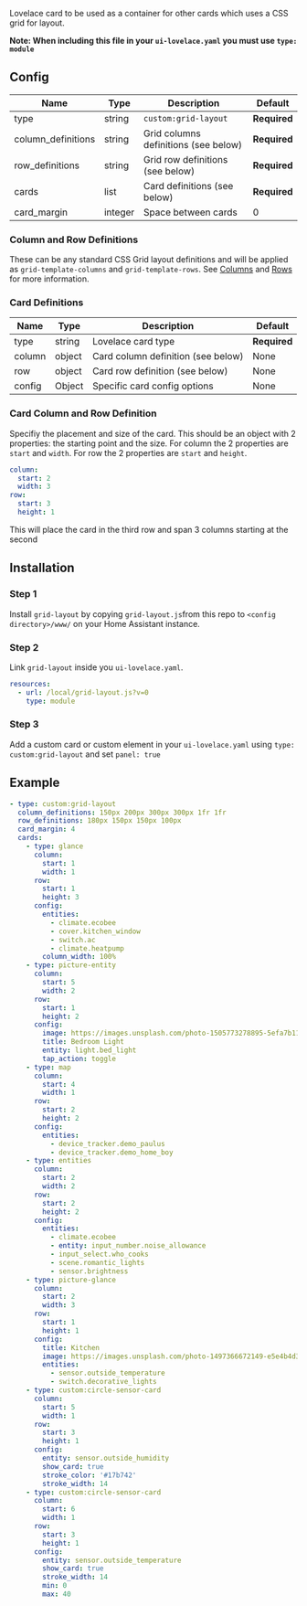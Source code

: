 Lovelace card to be used as a container for other cards which uses a CSS grid for layout.

**Note: When including this file in your `ui-lovelace.yaml` you must use `type: module`**

## Config

| Name | Type | Description | Default
| ---- | ---- | ----------- | -------
| type | string | `custom:grid-layout` | **Required**
| column_definitions | string | Grid columns definitions (see below) | **Required**
| row_definitions | string | Grid row definitions (see below) | **Required**
| cards | list | Card definitions (see below) | **Required**
| card_margin | integer | Space between cards | 0

### Column and Row Definitions
These can be any standard CSS Grid layout definitions and will be applied
as `grid-template-columns` and `grid-template-rows`. See [Columns](https://developer.mozilla.org/en-US/docs/Web/CSS/grid-template-columns)
and [Rows](https://developer.mozilla.org/en-US/docs/Web/CSS/grid-template-rows) for more information.

### Card Definitions
| Name | Type | Description | Default
| ---- | ---- | ----------- | -------
| type | string | Lovelace card type | **Required**
| column | object | Card column definition (see below) | None
| row | object | Card row definition (see below) | None
| config | Object | Specific card config options | None

### Card Column and Row Definition
Specifiy the placement and size of the card. This should be an object with
2 properties: the starting point and the size. For column the 2 properties are
`start` and `width`. For row the 2 properties are `start` and `height`.

```yaml
column:
  start: 2
  width: 3
row:
  start: 3
  height: 1
```

This will place the card in the third row and span 3 columns starting at the second

## Installation

### Step 1

Install `grid-layout` by copying `grid-layout.js`from this repo to `<config directory>/www/` on your Home Assistant instance.

### Step 2

Link `grid-layout` inside you `ui-lovelace.yaml`.

```yaml
resources:
  - url: /local/grid-layout.js?v=0
    type: module
```

### Step 3

Add a custom card or custom element in your `ui-lovelace.yaml` using `type: custom:grid-layout` and set `panel: true`

## Example
```yaml
- type: custom:grid-layout
  column_definitions: 150px 200px 300px 300px 1fr 1fr
  row_definitions: 180px 150px 150px 100px
  card_margin: 4
  cards:
    - type: glance
      column:
        start: 1
        width: 1
      row:
        start: 1
        height: 3
      config:
        entities:
          - climate.ecobee
          - cover.kitchen_window
          - switch.ac
          - climate.heatpump
        column_width: 100%
    - type: picture-entity
      column:
        start: 5
        width: 2
      row:
        start: 1
        height: 2
      config:
        image: https://images.unsplash.com/photo-1505773278895-5efa7b11679a?ixlib=rb-0.3.5&ixid=eyJhcHBfaWQiOjEyMDd9&s=0bcc9d09bd4d332b2f25603ee03fa60e&auto=format&fit=crop&w=1436&q=80
        title: Bedroom Light
        entity: light.bed_light
        tap_action: toggle
    - type: map
      column:
        start: 4
        width: 1
      row:
        start: 2
        height: 2
      config:
        entities:
          - device_tracker.demo_paulus
          - device_tracker.demo_home_boy
    - type: entities
      column:
        start: 2
        width: 2
      row:
        start: 2
        height: 2
      config:
        entities:
          - climate.ecobee
          - entity: input_number.noise_allowance
          - input_select.who_cooks
          - scene.romantic_lights
          - sensor.brightness
    - type: picture-glance
      column:
        start: 2
        width: 3
      row:
        start: 1
        height: 1
      config:
        title: Kitchen
        image: https://images.unsplash.com/photo-1497366672149-e5e4b4d34eb3?ixlib=rb-0.3.5&q=80&fm=jpg&crop=entropy&cs=tinysrgb&w=900&h=200&fit=crop&ixid=eyJhcHBfaWQiOjF9&s=5cc8b6574a7d9cf7235fd90b9ad21d12
        entities:
          - sensor.outside_temperature
          - switch.decorative_lights
    - type: custom:circle-sensor-card
      column:
        start: 5
        width: 1
      row:
        start: 3
        height: 1
      config:
        entity: sensor.outside_humidity
        show_card: true
        stroke_color: '#17b742'
        stroke_width: 14
    - type: custom:circle-sensor-card
      column:
        start: 6
        width: 1
      row:
        start: 3
        height: 1
      config:
        entity: sensor.outside_temperature
        show_card: true
        stroke_width: 14
        min: 0
        max: 40
```
